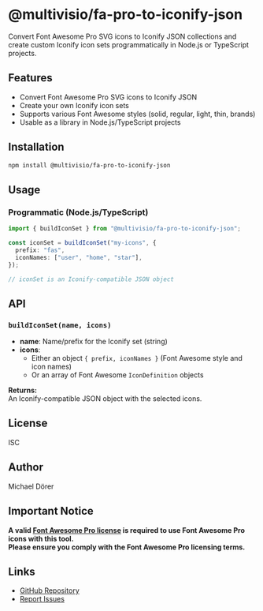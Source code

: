 # @multivisio/fa-pro-to-iconify-json

Convert Font Awesome Pro SVG icons to Iconify JSON collections and create custom Iconify icon sets programmatically in Node.js or TypeScript projects.

## Features

- Convert Font Awesome Pro SVG icons to Iconify JSON
- Create your own Iconify icon sets
- Supports various Font Awesome styles (solid, regular, light, thin, brands)
- Usable as a library in Node.js/TypeScript projects

## Installation

```sh
npm install @multivisio/fa-pro-to-iconify-json
```

## Usage

### Programmatic (Node.js/TypeScript)

```ts
import { buildIconSet } from "@multivisio/fa-pro-to-iconify-json";

const iconSet = buildIconSet("my-icons", {
  prefix: "fas",
  iconNames: ["user", "home", "star"],
});

// iconSet is an Iconify-compatible JSON object
```

## API

### `buildIconSet(name, icons)`

- **name**: Name/prefix for the Iconify set (string)
- **icons**:
  - Either an object `{ prefix, iconNames }` (Font Awesome style and icon names)
  - Or an array of Font Awesome `IconDefinition` objects

**Returns:**  
An Iconify-compatible JSON object with the selected icons.

## License

ISC

## Author

Michael Dörer

## Important Notice

**A valid [Font Awesome Pro license](https://fontawesome.com/pro) is required to use Font Awesome Pro icons with this tool.  
Please ensure you comply with the Font Awesome Pro licensing terms.**

## Links

- [GitHub Repository](https://github.com/multivisio/convert-fa-pro-to-iconify-json)
- [Report Issues](https://github.com/multivisio/convert-fa-pro-to-iconify-json/issues)
